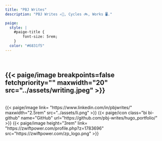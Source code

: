 ```yaml
---
title: "PBJ Writes"
description: "PBJ Writes ✍🏻, Cycles 🚲, Works 🖥️."

paige:
  style: |
    #paige-title {
        font-size: 5rem;
    }
  color: "#6831f5"
---
```

<br>

{{< paige/image
    breakpoints=false
    fetchpriority=""
    maxwidth="20"
    src="../assets/writing.jpeg" >}} 
---
<br>
<div class="column-gap-3 d-flex display-6 justify-content-center mb-3">
{{< paige/image link= "https://www.linkedin.com/in/pbjwrites/" maxwidth="2.5rem" src="../assets/li.png" >}} 
{{< paige/icon class="bi bi-github" name="GitHub" url="https://github.com/pbj-writes/hugo_portfolio/" >}}
{{< paige/image height="3rem" link= "https://zwiftpower.com/profile.php?z=1783696" src="https://zwiftpower.com/zp_logo.png" >}}

   <style>
  .strava-badge- { display: inline-block; height: 48px; }
  .strava-badge- img { visibility: hidden; height: 48px; }
  .strava-badge-:hover { background-position: 0 -63px; }
  .strava-badge-follow { height: 48px; width: 48px; background: url(//badges.strava.com/echelon-sprite-48.png) no-repeat 0 0; }
</style>
<a href="https://strava.com/athletes/8610265" class="strava-badge- strava-badge-follow" target="_blank"><img src="//badges.strava.com/echelon-sprite-48.png" alt="Strava" /></a>
</div>             